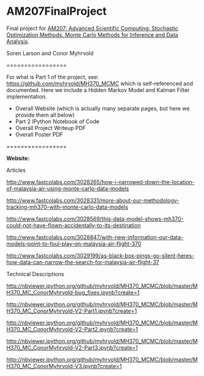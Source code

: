 AM207FinalProject
=================

Final project for <a href="http://iacs-courses.seas.harvard.edu/courses/am207/index.html">AM207: Advanced Scientific Computing: Stochastic Optimization Methods. Monte Carlo Methods for Inference and Data Analysis</a>.

Soren Larson and Conor Myhrvold

=================

For what is Part 1 of the project, see: https://github.com/myhrvold/MH370_MCMC which is self-referenced and documented. Here we include a Hidden Markov Model and Kalman Filter implementation.

- Overall Website (which is actually many separate pages, but here we provide them all below)
- Part 2 IPython Notebook of Code
- Overall Project Writeup PDF
- Overall Poster PDF

=================

<b>Website:</b>

Articles

http://www.fastcolabs.com/3028265/how-i-narrowed-down-the-location-of-malaysia-air-using-monte-carlo-data-models

http://www.fastcolabs.com/3028331/more-about-our-methodology-tracking-mh370-with-monte-carlo-data-models

http://www.fastcolabs.com/3028569/this-data-model-shows-mh370-could-not-have-flown-accidentally-to-its-destination

http://www.fastcolabs.com/3028847/with-new-information-our-data-models-point-to-foul-play-on-malaysia-air-flight-370

http://www.fastcolabs.com/3029199/as-black-box-pings-go-silent-heres-how-data-can-narrow-the-search-for-malaysia-air-flight-37

Technical Descriptions

http://nbviewer.ipython.org/github/myhrvold/MH370_MCMC/blob/master/MH370_MC_ConorMyhrvold-bug_fixes.ipynb?create=1

http://nbviewer.ipython.org/github/myhrvold/MH370_MCMC/blob/master/MH370_MC_ConorMyhrvold-V2-Part1.ipynb?create=1

http://nbviewer.ipython.org/github/myhrvold/MH370_MCMC/blob/master/MH370_MC_ConorMyhrvold-V2-Part2.ipynb?create=1

http://nbviewer.ipython.org/github/myhrvold/MH370_MCMC/blob/master/MH370_MC_ConorMyhrvold-V2-Part3.ipynb?create=1

http://nbviewer.ipython.org/github/myhrvold/MH370_MCMC/blob/master/MH370_MC_ConorMyhrvold-V3.ipynb?create=1

